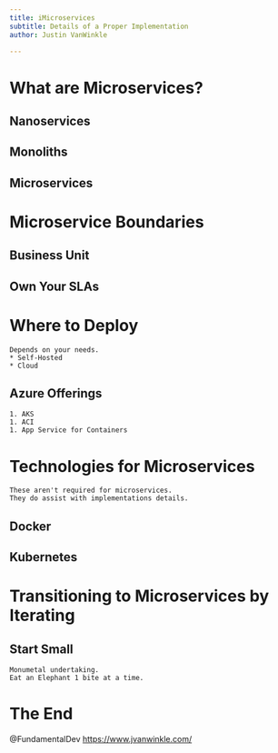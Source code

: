 ```yaml
---
title: iMicroservices
subtitle: Details of a Proper Implementation
author: Justin VanWinkle

---
```


# What are Microservices?

## Nanoservices

## Monoliths

## Microservices

# Microservice Boundaries

## Business Unit

## Own Your SLAs

# Where to Deploy
    Depends on your needs.
    * Self-Hosted
    * Cloud

## Azure Offerings
    1. AKS
    1. ACI
    1. App Service for Containers

# Technologies for Microservices
    These aren't required for microservices.
    They do assist with implementations details.

## Docker

## Kubernetes

# Transitioning to Microservices by Iterating

## Start Small
    Monumetal undertaking.
    Eat an Elephant 1 bite at a time.

## 

# The End

@FundamentalDev
https://www.jvanwinkle.com/
